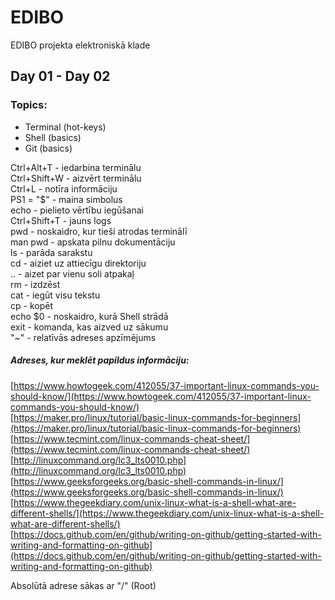 # EDIBO
EDIBO projekta elektroniskā klade
## Day 01 - Day 02
### Topics:  
- Terminal (hot-keys)
- Shell (basics)
- Git (basics)

Ctrl+Alt+T - iedarbina terminālu  
Ctrl+Shift+W - aizvērt terminālu  
Ctrl+L - notīra informāciju  
PS1 = "$" - maina simbolus  
echo - pielieto vērtību iegūšanai  
Ctrl+Shift+T - jauns logs  
pwd - noskaidro, kur tieši atrodas terminālī  
man pwd - apskata pilnu dokumentāciju  
ls - parāda sarakstu  
cd - aiziet uz attiecīgu direktoriju  
.. - aizet par vienu soli atpakaļ  
rm - izdzēst  
cat - iegūt visu tekstu  
cp - kopēt  
echo $0 - noskaidro, kurā Shell strādā  
exit - komanda, kas aizved uz sākumu  
"~" - relatīvās adreses apzīmējums  

##### Adreses, kur meklēt papildus informāciju:  
[https://www.howtogeek.com/412055/37-important-linux-commands-you-should-know/](https://www.howtogeek.com/412055/37-important-linux-commands-you-should-know/)  
[https://maker.pro/linux/tutorial/basic-linux-commands-for-beginners](https://maker.pro/linux/tutorial/basic-linux-commands-for-beginners)  
[https://www.tecmint.com/linux-commands-cheat-sheet/](https://www.tecmint.com/linux-commands-cheat-sheet/)  
[http://linuxcommand.org/lc3_lts0010.php](http://linuxcommand.org/lc3_lts0010.php)  
[https://www.geeksforgeeks.org/basic-shell-commands-in-linux/](https://www.geeksforgeeks.org/basic-shell-commands-in-linux/)  
[https://www.thegeekdiary.com/unix-linux-what-is-a-shell-what-are-different-shells/](https://www.thegeekdiary.com/unix-linux-what-is-a-shell-what-are-different-shells/)  
[https://docs.github.com/en/github/writing-on-github/getting-started-with-writing-and-formatting-on-github](https://docs.github.com/en/github/writing-on-github/getting-started-with-writing-and-formatting-on-github)  

Absolūtā adrese sākas ar "/" (Root)  

